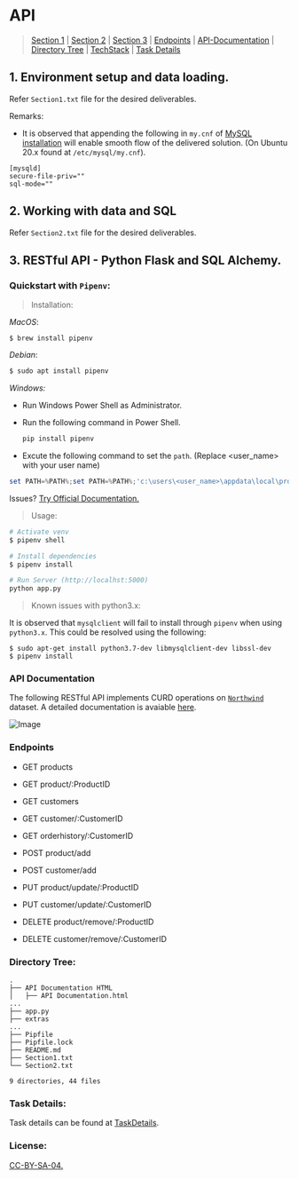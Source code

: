 # API
>  [Section 1](#1-environment-setup-and-data-loading) | [Section 2](#2-working-with-data-and-sql) | [Section 3](#3-restful-api---python-flask-and-sql-alchemy) | [Endpoints](#endpoints) | [API-Documentation](#api-documentation) | [Directory Tree](#directory-tree) | [TechStack](#tech-stack) | [Task Details](#task-details)

## 1. Environment setup and data loading.

Refer `Section1.txt` file for the desired deliverables.

Remarks:
* It is observed that appending the following in `my.cnf` of [MySQL installation](https://dev.mysql.com/doc/mysql-installation-excerpt/5.7/en/) will enable smooth flow of the delivered solution. (On Ubuntu 20.x found at `/etc/mysql/my.cnf`).

```
[mysqld]
secure-file-priv=""
sql-mode=""
```
## 2. Working with data and SQL

Refer `Section2.txt` file for the desired deliverables.

## 3. RESTful API - Python Flask and SQL Alchemy.

### Quickstart with `Pipenv`:


>Installation:

_MacOS_:

```
$ brew install pipenv
```
_Debian_:
```bash
$ sudo apt install pipenv
```
_Windows:_

* Run Windows Power Shell as Administrator.
* Run the following command in Power Shell.
  
  ```powershell
  pip install pipenv
  ```
* Excute the following command to set the `path`. (Replace <user_name> with your user name)

``` powershell
set PATH=%PATH%;set PATH=%PATH%;'c:\users\<user_name>\appdata\local\programs\python\python36-32\Scripts'
```

Issues? [Try Official Documentation.](https://pypi.org/project/pipenv/)


> Usage:
``` bash
# Activate venv
$ pipenv shell

# Install dependencies
$ pipenv install

# Run Server (http://localhst:5000)
python app.py
```
> Known issues with python3.x:

It is observed that `mysqlclient` will fail to install through `pipenv` when using `python3.x`. This could be resolved using the following:

```
$ sudo apt-get install python3.7-dev libmysqlclient-dev libssl-dev
$ pipenv install
```

### API Documentation

The following RESTful API implements CURD operations on [`Northwind`](https://documenter.getpostman.com/view/12122001/T1DnidZm?version=latest) dataset. A detailed documentation is avaiable [here](https://documenter.getpostman.com/view/12122001/T1DnidZm).

![Image](extras/logos/API.gif)


### Endpoints

* GET     products
* GET     product/:ProductID
* GET     customers  
* GET     customer/:CustomerID
* GET     orderhistory/:CustomerID

* POST    product/add
* POST    customer/add  
  

* PUT     product/update/:ProductID
* PUT     customer/update/:CustomerID 
  
* DELETE  product/remove/:ProductID
* DELETE  customer/remove/:CustomerID

### Directory Tree:
```
.
├── API Documentation HTML
│   ├── API Documentation.html
...
├── app.py
├── extras
...
├── Pipfile
├── Pipfile.lock
├── README.md
├── Section1.txt
└── Section2.txt

9 directories, 44 files
```

### Task Details:

Task details can be found at [TaskDetails](extras/taskdetails.docx).


### License:

[CC-BY-SA-04.](extras/License.txt)

